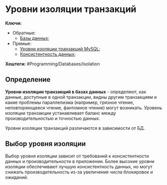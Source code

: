 # Уровни изоляции транзакций

**Ключи:**
- Обратные:
	- [Базы данных](databases);
- Прямые:
	- [Уровни изоляции транзакций MySQL](db-isolation-mysql);
	- [Консистентность данных](data-сonsistency);

**Хештеги:** #Programming/Databases/Isolation

## Определение

**Уровни изоляции транзакций в базах данных** - определяют, как данные, доступные в одной транзакции, видны другим транзакциям и какие проблемы параллелизма (например, грязное чтение, неповторяющееся чтение, фантомное чтение) могут возникать. Уровень изоляции транзакции устанавливает баланс между производительностью и точностью данных.

Уровни изоляции транзакций различаются в зависимости от БД.

## Выбор уровня изоляции

Выбор уровня изоляции зависит от требований к консистентности данных и производительности в приложении. Более высокие уровни изоляции обеспечивают лучшую консистентность данных, но могут снижать производительность из-за увеличения числа блокировок и ожиданий.